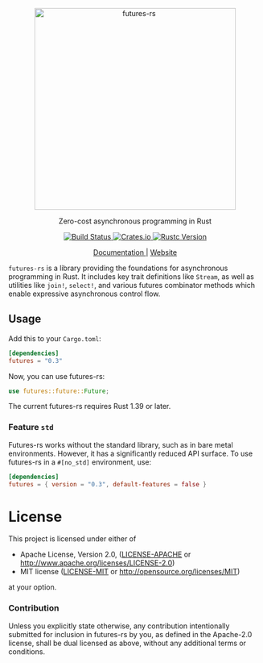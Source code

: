 <p align="center">
  <img alt="futures-rs" src="https://raw.githubusercontent.com/rust-lang/futures-rs/gh-pages/assets/images/futures-rs-logo.svg?sanitize=true" width="400">
</p>

<p align="center">
  Zero-cost asynchronous programming in Rust
</p>

<p align="center">
  <a href="https://travis-ci.com/rust-lang/futures-rs">
    <img alt="Build Status" src="https://travis-ci.com/rust-lang/futures-rs.svg?branch=master">
  </a>

  <a href="https://crates.io/crates/futures">
    <img alt="Crates.io" src="https://img.shields.io/crates/v/futures.svg">
  </a>

  <a href="https://blog.rust-lang.org/2019/11/07/Rust-1.39.0.html">
    <img alt="Rustc Version" src="https://img.shields.io/badge/rustc-1.39+-lightgray.svg">
  </a>
</p>

<p align="center">
  <a href="https://docs.rs/futures/">
    Documentation
  </a> | <a href="https://rust-lang.github.io/futures-rs/">
    Website
  </a>
</p>

`futures-rs` is a library providing the foundations for asynchronous programming in Rust.
It includes key trait definitions like `Stream`, as well as utilities like `join!`,
`select!`, and various futures combinator methods which enable expressive asynchronous
control flow.

## Usage

Add this to your `Cargo.toml`:

```toml
[dependencies]
futures = "0.3"
```

Now, you can use futures-rs:

```rust
use futures::future::Future;
```

The current futures-rs requires Rust 1.39 or later.

### Feature `std`

Futures-rs works without the standard library, such as in bare metal environments.
However, it has a significantly reduced API surface. To use futures-rs in
a `#[no_std]` environment, use:

```toml
[dependencies]
futures = { version = "0.3", default-features = false }
```

# License

This project is licensed under either of

 * Apache License, Version 2.0, ([LICENSE-APACHE](LICENSE-APACHE) or
   http://www.apache.org/licenses/LICENSE-2.0)
 * MIT license ([LICENSE-MIT](LICENSE-MIT) or
   http://opensource.org/licenses/MIT)

at your option.

### Contribution

Unless you explicitly state otherwise, any contribution intentionally submitted
for inclusion in futures-rs by you, as defined in the Apache-2.0 license, shall be
dual licensed as above, without any additional terms or conditions.
